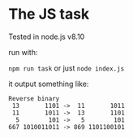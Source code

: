 
# The JS task

Tested in node.js v8.10

run with:

`npm run task` or just `node index.js`

it output something like:

```
Reverse binary
 13       1101 ->  11       1011
 11       1011 ->  13       1101
  5        101 ->   5        101
667 1010011011 -> 869 1101100101
```
